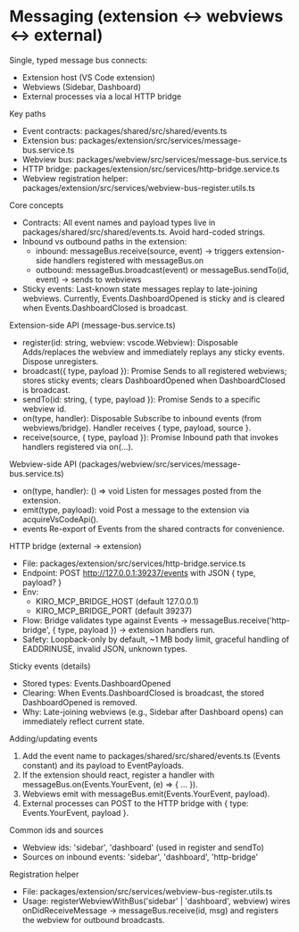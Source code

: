 # Messaging (extension ↔ webviews ↔ external)

Single, typed message bus connects:
- Extension host (VS Code extension)
- Webviews (Sidebar, Dashboard)
- External processes via a local HTTP bridge

Key paths
- Event contracts: packages/shared/src/shared/events.ts
- Extension bus: packages/extension/src/services/message-bus.service.ts
- Webview bus: packages/webview/src/services/message-bus.service.ts
- HTTP bridge: packages/extension/src/services/http-bridge.service.ts
- Webview registration helper: packages/extension/src/services/webview-bus-register.utils.ts

Core concepts
- Contracts: All event names and payload types live in packages/shared/src/shared/events.ts. Avoid hard-coded strings.
- Inbound vs outbound paths in the extension:
  - inbound: messageBus.receive(source, event) → triggers extension-side handlers registered with messageBus.on
  - outbound: messageBus.broadcast(event) or messageBus.sendTo(id, event) → sends to webviews
- Sticky events: Last-known state messages replay to late-joining webviews. Currently, Events.DashboardOpened is sticky and is cleared when Events.DashboardClosed is broadcast.

Extension-side API (message-bus.service.ts)
- register(id: string, webview: vscode.Webview): Disposable
  Adds/replaces the webview and immediately replays any sticky events. Dispose unregisters.
- broadcast({ type, payload }): Promise<void>
  Sends to all registered webviews; stores sticky events; clears DashboardOpened when DashboardClosed is broadcast.
- sendTo(id: string, { type, payload }): Promise<void>
  Sends to a specific webview id.
- on(type, handler): Disposable
  Subscribe to inbound events (from webviews/bridge). Handler receives { type, payload, source }.
- receive(source, { type, payload }): Promise<void>
  Inbound path that invokes handlers registered via on(...).

Webview-side API (packages/webview/src/services/message-bus.service.ts)
- on(type, handler): () => void
  Listen for messages posted from the extension.
- emit(type, payload): void
  Post a message to the extension via acquireVsCodeApi().
- events
  Re-export of Events from the shared contracts for convenience.

HTTP bridge (external → extension)
- File: packages/extension/src/services/http-bridge.service.ts
- Endpoint: POST http://127.0.0.1:39237/events with JSON { type, payload? }
- Env:
  - KIRO_MCP_BRIDGE_HOST (default 127.0.0.1)
  - KIRO_MCP_BRIDGE_PORT (default 39237)
- Flow: Bridge validates type against Events → messageBus.receive('http-bridge', { type, payload }) → extension handlers run.
- Safety: Loopback-only by default, ~1 MB body limit, graceful handling of EADDRINUSE, invalid JSON, unknown types.

Sticky events (details)
- Stored types: Events.DashboardOpened
- Clearing: When Events.DashboardClosed is broadcast, the stored DashboardOpened is removed.
- Why: Late-joining webviews (e.g., Sidebar after Dashboard opens) can immediately reflect current state.

Adding/updating events
1) Add the event name to packages/shared/src/shared/events.ts (Events constant) and its payload to EventPayloads.
2) If the extension should react, register a handler with messageBus.on(Events.YourEvent, (e) => { ... }).
3) Webviews emit with messageBus.emit(Events.YourEvent, payload).
4) External processes can POST to the HTTP bridge with { type: Events.YourEvent, payload }.

Common ids and sources
- Webview ids: 'sidebar', 'dashboard' (used in register and sendTo)
- Sources on inbound events: 'sidebar', 'dashboard', 'http-bridge'

Registration helper
- File: packages/extension/src/services/webview-bus-register.utils.ts
- Usage: registerWebviewWithBus('sidebar' | 'dashboard', webview) wires onDidReceiveMessage → messageBus.receive(id, msg) and registers the webview for outbound broadcasts.

